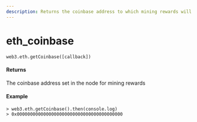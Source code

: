 ```yaml
---
description: Returns the coinbase address to which mining rewards will go.
---
```


# eth\_coinbase

```text
web3.eth.getCoinbase([callback])
```

#### Returns

The coinbase address set in the node for mining rewards

#### Example

```text
> web3.eth.getCoinbase().then(console.log)
> 0x0000000000000000000000000000000000000000
```


